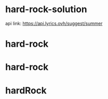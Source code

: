 # hard-rock-solution
api link: https://api.lyrics.ovh/suggest/summer
# hard-rock
# hard-rock
# hardRock
